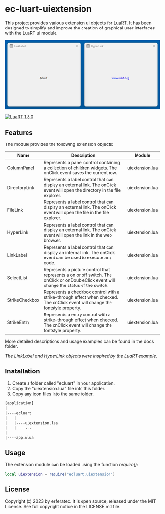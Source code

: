 # ec-luart-uiextension

This project provides various extension ui objects for [LuaRT](https://www.luart.org/).
It has been designed to simplify and improve the creation of graphical user interfaces with the LuaRT ui module.

![examples](/readme.png)

[![LuaRT 1.8.0](https://badgen.net/badge/LuaRT/1.8.0/blue)](https://github.com/samyeyo/LuaRT)

## Features

The module provides the following extension objects:

| Name | Description | Module |
| --- | --- | --- |
| ColumnPanel | Represents a panel control containing a collection of children widgets. The onClick event saves the current row. | uiextension.lua
| DirectoryLink | Represents a label control that can display an external link. The onClick event will open the directory in the file explorer. | uiextension.lua
| FileLink | Represents a label control that can display an external link. The onClick event will open the file in the file explorer. | uiextension.lua
| HyperLink | Represents a label control that can display an external link. The onClick event will open the link in the web browser. | uiextension.lua
| LinkLabel | Represents a label control that can display an internal link. The onClick event can be used to execute any code. | uiextension.lua
| SelectList | Represents a picture control that represents a on or off switch. The onClick or onDoubleClick event will change the status of the switch. | uiextension.lua
| StrikeCheckbox | Represents a checkbox control with a strike-through effect when checked. The onClick event will change the fontstyle property. | uiextension.lua
| StrikeEntry | Represents a entry control with a strike-through effect when checked. The onClick event will change the fontstyle property. | uiextension.lua

More detailed descriptions and usage examples can be found in the docs folder.

*The LinkLabel and HyperLink objects were inspired by the LuaRT example.*

## Installation

1. Create a folder called "ecluart" in your application.
2. Copy the "uiextension.lua" file into this folder.
3. Copy any icon files into the same folder.

```text
[application]
|
|----ecluart
|   |
|   |----uiextension.lua
|   |----...
|
|----app.wlua
```

## Usage

The extension module can be loaded using the function *require()*:

```lua
local uiextension = require("ecluart.uiextension") 
```

## License

Copyright (c) 2023 by esferatec.
It is open source, released under the MIT License.
See full copyright notice in the LICENSE.md file.
